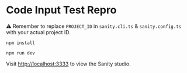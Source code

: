 # Code Input Test Repro

⚠️ Remember to replace `PROJECT_ID` in `sanity.cli.ts` & `sanity.config.ts` with your actual project ID.

```
npm install

npm run dev
```

Visit [http://localhost:3333](http://localhost:3333) to view the Sanity studio.
